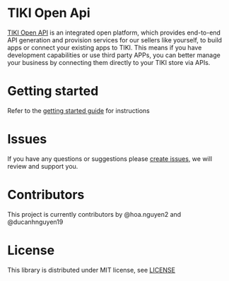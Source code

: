# TIKI Open Api

[TIKI Open API](https://open.tiki.vn) is an integrated open platform, which provides end-to-end API generation and provision services for our sellers like yourself, to build apps or connect your existing apps to TIKI. This means if you have development capabilities or use third party APPs, you can better manage your business by connecting them directly to your TIKI store via APIs.

# Getting started
Refer to the [getting started guide](https://open.tiki.vn/#getting-started) for instructions

# Issues

If you have any questions or suggestions please [create issues](https://github.com/tikivn/open-api-docs/issues/new), we will review and support you.

# Contributors

This project is currently contributors by @hoa.nguyen2 and @ducanhnguyen19

# License
This library is distributed under MIT license, see [LICENSE](LICENSE)
